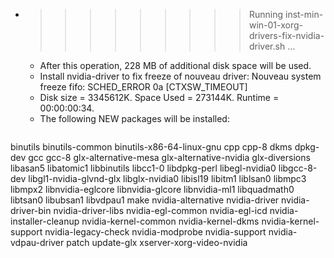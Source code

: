 * >>>>>>>>> Running inst-min-win-01-xorg-drivers-fix-nvidia-driver.sh ...
  * After this operation, 228 MB of additional disk space will be used.
  * Install nvidia-driver to fix freeze of nouveau driver: Nouveau system freeze fifo: SCHED_ERROR 0a [CTXSW_TIMEOUT]
  * Disk size = 3345612K. Space Used = 273144K. Runtime = 00:00:00:34.
  * The following NEW packages will be installed:
  ```bash
binutils binutils-common binutils-x86-64-linux-gnu cpp cpp-8
dkms dpkg-dev gcc gcc-8 glx-alternative-mesa
glx-alternative-nvidia glx-diversions libasan5 libatomic1 libbinutils
libcc1-0 libdpkg-perl libegl-nvidia0 libgcc-8-dev libgl1-nvidia-glvnd-glx
libglx-nvidia0 libisl19 libitm1 liblsan0 libmpc3
libmpx2 libnvidia-eglcore libnvidia-glcore libnvidia-ml1 libquadmath0
libtsan0 libubsan1 libvdpau1 make nvidia-alternative
nvidia-driver nvidia-driver-bin nvidia-driver-libs nvidia-egl-common nvidia-egl-icd
nvidia-installer-cleanup nvidia-kernel-common nvidia-kernel-dkms nvidia-kernel-support nvidia-legacy-check
nvidia-modprobe nvidia-support nvidia-vdpau-driver patch update-glx
xserver-xorg-video-nvidia
  ```
